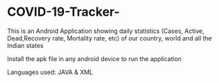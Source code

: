 # COVID-19-Tracker-

This is an Android Application showing daily statistics (Cases, Active, Dead,Recovery rate, Mortality rate, etc) of our country, world and all the Indian states

Install the apk file in any android device to run the application

Languages used:  JAVA & XML
